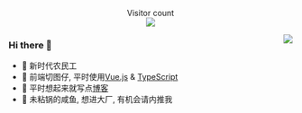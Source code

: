 <p align="center"> 
  Visitor count<br>
  <img src="https://profile-counter.glitch.me/kian-404/count.svg" />
</p>

<img align="right" src="https://github-readme-stats.vercel.app/api?username=kian-404&show_icons=true">

### Hi there 👋
- 🤣 新时代农民工
- 👀 前端切图仔, 平时使用[Vue.js](https://github.com/vuejs/vue) & [TypeScript](https://github.com/microsoft/TypeScript)
- 🌈 平时想起来就写点[博客](https://kian.vercel.app/)
- 🤝 未粘锅的咸鱼, 想进大厂, 有机会请内推我


<!--
**Kian-404/Kian-404** is a ✨ _special_ ✨ repository because its `README.md` (this file) appears on your GitHub profile.

Here are some ideas to get you started:

- 🔭 I’m currently working on ...
- 🌱 I’m currently learning ...
- 👯 I’m looking to collaborate on ...
- 🤔 I’m looking for help with ...
- 💬 Ask me about ...
- 📫 How to reach me: ...
- 😄 Pronouns: ...
- ⚡ Fun fact: ...
-->
